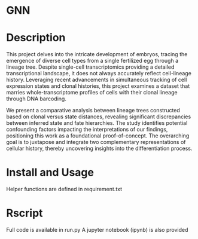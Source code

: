 # GNN
# Description
This project delves into the intricate development of embryos, tracing the emergence of diverse cell types from a single fertilized egg through a lineage tree. Despite single-cell transcriptomics providing a detailed transcriptional landscape, it does not always accurately reflect cell-lineage history. Leveraging recent advancements in simultaneous tracking of cell expression states and clonal histories, this project examines a dataset that marries whole-transcriptome profiles of cells with their clonal lineage through DNA barcoding.

We present a comparative analysis between lineage trees constructed based on clonal versus state distances, revealing significant discrepancies between inferred state and fate hierarchies. The study identifies potential confounding factors impacting the interpretations of our findings, positioning this work as a foundational proof-of-concept. The overarching goal is to juxtapose and integrate two complementary representations of cellular history, thereby uncovering insights into the differentiation process.

# Install and Usage
Helper functions are defined in requirement.txt

# Rscript
Full code is available in run.py
A jupyter notebook (ipynb) is also provided
